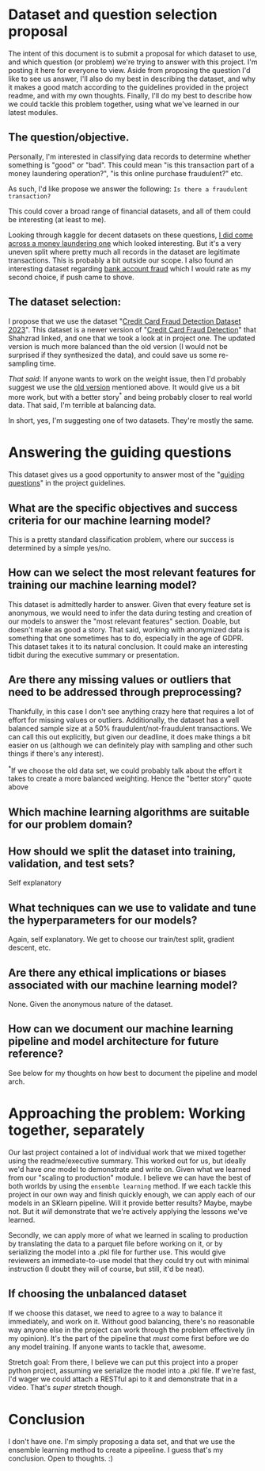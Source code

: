 # Dataset and question selection proposal

The intent of this document is to submit a proposal for which dataset to use, and which question (or problem) we're trying to answer with
this project. I'm posting it here for everyone to view. Aside from proposing the question I'd like to see us answer, I'll also do my best in
describing the dataset, and why it makes a good match according to the guidelines provided in the project readme, and with my own thoughts.
Finally, I'll do my best to describe how we could tackle this problem together, using what we've learned in our latest modules.


## The question/objective.
Personally, I'm interested in classifying data records to determine whether something is "good" or "bad". This could mean "is this
transaction part of a money laundering operation?", "is this online purchase fraudulent?" etc. 

As such, I'd like propose we answer the following:
`Is there a fraudulent transaction?`

This could cover a broad range of financial datasets, and all of them could be interesting (at least to me).

Looking through kaggle for decent datasets on these questions, [I did come across a money laundering one](https://www.kaggle.com/datasets/berkanoztas/synthetic-transaction-monitoring-dataset-aml)
which looked interesting. But it's a very uneven split where pretty much all records in the dataset are legitimate transactions. This is probably
a bit outside our scope. I also found an interesting dataset regarding [bank account fraud](https://www.kaggle.com/datasets/sgpjesus/bank-account-fraud-dataset-neurips-2022?select=Base.csv)
which I would rate as my second choice, if push came to shove.


## The dataset selection:
I propose that we use the dataset "[Credit Card Fraud Detection Dataset 2023](https://www.kaggle.com/datasets/nelgiriyewithana/credit-card-fraud-detection-dataset-2023)".
This dataset is a newer version of "[Credit Card Fraud Detection](https://www.kaggle.com/datasets/mlg-ulb/creditcardfraud/data)" that Shahzrad linked, and one that we
took a look at in project one. The updated version is much more balanced than the old version (I would not be surprised if they synthesized the data), and could save us some
re-sampling time.

_That said_: If anyone wants to work on the weight issue, then I'd probably suggest we use the [old version](https://www.kaggle.com/datasets/mlg-ulb/creditcardfraud/data) mentioned above.
It would give us a bit more work, but with a better story<sup>*</sup> and being probably closer to real world data. That said, I'm terrible at balancing data.


In short, yes, I'm suggesting one of two datasets. They're mostly the same.

# Answering the guiding questions
This dataset gives us a good opportunity to answer most of the "[guiding questions](https://github.com/sabarevasan/team_project/blob/main/team_project_2.md#machine-learning-model-guiding-questions)"
in the project guidelines.

## What are the specific objectives and success criteria for our machine learning model?
This is a pretty standard classification problem, where our success is determined by a simple yes/no.

## How can we select the most relevant features for training our machine learning model?
This dataset is admittedly harder to answer. Given that every feature set is anonymous, we would need to infer the data during testing and
creation of our models to answer the "most relevant features" section. Doable, but doesn't make as good a story. That said, working with
anonymized data is something that one sometimes has to do, especially in the age of GDPR. This dataset takes it to its natural conclusion.
It could make an interesting tidbit during the executive summary or presentation.

## Are there any missing values or outliers that need to be addressed through preprocessing?
Thankfully, in this case I don't see anything crazy here that requires a lot of effort for missing values or outliers. Additionally, the dataset has a 
well balanced sample size at a 50% fraudulent/not-fraudulent transactions. We can call this out explicitly, but given our deadline, it does make things
a bit easier on us (although we can definitely play with sampling and other such things if there's any interest).

<sup>*</sup>If we choose the old data set, we could probably talk about the effort it takes to create a more balanced weighting. Hence the
"better story" quote above

## Which machine learning algorithms are suitable for our problem domain?
## How should we split the dataset into training, validation, and test sets?
Self explanatory

## What techniques can we use to validate and tune the hyperparameters for our models?
Again, self explanatory. We get to choose our train/test split, gradient descent, etc.

## Are there any ethical implications or biases associated with our machine learning model?
None. Given the anonymous nature of the dataset.

## How can we document our machine learning pipeline and model architecture for future reference?
See below for my thoughts on how best to document the pipeline and model arch.


# Approaching the problem: Working together, separately

Our last project contained a lot of individual work that we mixed together using the readme/executive summary. This worked out for us, but
ideally we'd have _one_ model to demonstrate and write on. Given what we learned from our "scaling to production" module. I believe we can
have the best of both worlds by using the `ensemble learning` method. If we each tackle this project in our own way and finish quickly enough,
we can apply each of our models in an SKlearn pipeline. Will it provide better results? Maybe, maybe not. But it _will_ demonstrate that we're
actively applying the lessons we've learned.

Secondly, we can apply more of what we learned in scaling to production by translating the data to a parquet file before working on it, or by
serializing the model into a .pkl file for further use. This would give reviewers an immediate-to-use model that they could try out with
minimal instruction (I doubt they will of course, but still, it'd be neat).

## If choosing the unbalanced dataset
If we choose this dataset, we need to agree to a way to balance it immediately, and work on it. Without good balancing, there's no reasonable
way anyone else in the project can work through the problem effectively (in my opinion). It's the part of the pipeline that _must_ come first
before we do any model training. If anyone wants to tackle that, awesome.

Stretch goal: From there, I believe we can put this project into a proper python project, assuming we serialize the model into a .pkl file. 
If we're fast, I'd wager we could attach a RESTful api to it and demonstrate that in a video. That's _super_ stretch though.

# Conclusion
I don't have one. I'm simply proposing a data set, and that we use the ensemble learning method to create a pipeeline. I guess that's my
conclusion. Open to thoughts. :) 




